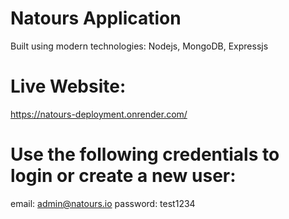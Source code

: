 # Natours Application

Built using modern technologies: Nodejs, MongoDB, Expressjs 

# Live Website:
https://natours-deployment.onrender.com/

# Use the following credentials to login or create a new user:
email: admin@natours.io
password: test1234
